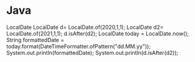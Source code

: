 # Java
LocalDate
        LocalDate d= LocalDate.of(2020,1,1);
        LocalDate d2= LocalDate.of(2021,1,1);
        d.isAfter(d2);
        LocalDate today = LocalDate.now();
        String formattedDate = today.format(DateTimeFormatter.ofPattern("dd.MM.yy"));
        System.out.println(formattedDate);
        System.out.println(d.isAfter(d2));
